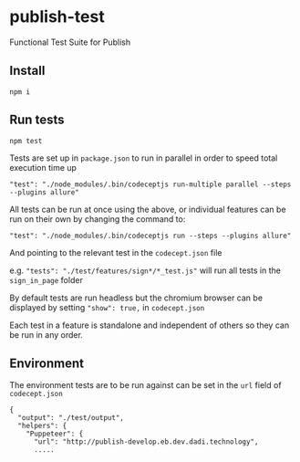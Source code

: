 # publish-test

Functional Test Suite for Publish

## Install

`npm i`

## Run tests

`npm test`

Tests are set up in `package.json` to run in parallel in order to speed total execution time up

`"test": "./node_modules/.bin/codeceptjs run-multiple parallel --steps --plugins allure"`

All tests can be run at once using the above, or individual features can be run on their own by changing the command to:

`"test": "./node_modules/.bin/codeceptjs run --steps --plugins allure"`

And pointing to the relevant test in the `codecept.json` file

e.g. `"tests": "./test/features/sign*/*_test.js"` will run all tests in the `sign_in_page` folder

By default tests are run headless but the chromium browser can be displayed by setting `"show": true,` in `codecept.json`

Each test in a feature is standalone and independent of others so they can be run in any order.

## Environment

The environment tests are to be run against can be set in the `url` field of `codecept.json`

```
{
  "output": "./test/output",
  "helpers": {
    "Puppeteer": {
      "url": "http://publish-develop.eb.dev.dadi.technology",
      .....
```
